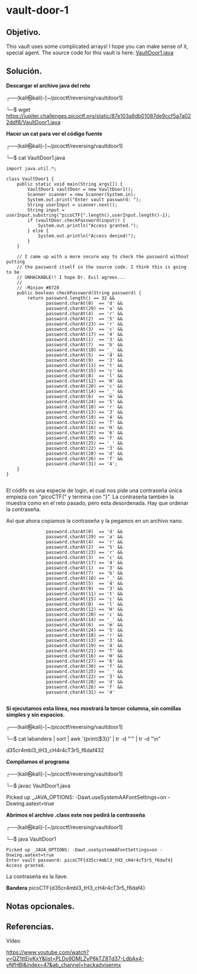 # vault-door-1

## Objetivo.

This vault uses some complicated arrays! I hope you can make sense of it, special agent. The source code for this vault is here: [VaultDoor1.java](https://jupiter.challenges.picoctf.org/static/87e103a8db01087de9ccf5a7a022ddf8/VaultDoor1.java)

## Solución.

**Descargar el archivo java del reto** 

┌──(kali㉿kali)-[~/picoctf/reversing/vaultdoor1]

└─$ wget https://jupiter.challenges.picoctf.org/static/87e103a8db01087de9ccf5a7a022ddf8/VaultDoor1.java 

**Hacer un cat para ver el código fuente**

┌──(kali㉿kali)-[~/picoctf/reversing/vaultdoor1]

└─$ cat VaultDoor1.java  

```
import java.util.*;

class VaultDoor1 {
    public static void main(String args[]) {
        VaultDoor1 vaultDoor = new VaultDoor1();
        Scanner scanner = new Scanner(System.in);
        System.out.print("Enter vault password: ");
        String userInput = scanner.next();
        String input = userInput.substring("picoCTF{".length(),userInput.length()-1);
        if (vaultDoor.checkPassword(input)) {
            System.out.println("Access granted.");
        } else {
            System.out.println("Access denied!");
        }
    }

    // I came up with a more secure way to check the password without putting
    // the password itself in the source code. I think this is going to be
    // UNHACKABLE!! I hope Dr. Evil agrees...
    //
    // -Minion #8728
    public boolean checkPassword(String password) {
        return password.length() == 32 &&
               password.charAt(0)  == 'd' &&
               password.charAt(29) == 'a' &&
               password.charAt(4)  == 'r' &&
               password.charAt(2)  == '5' &&
               password.charAt(23) == 'r' &&
               password.charAt(3)  == 'c' &&
               password.charAt(17) == '4' &&
               password.charAt(1)  == '3' &&
               password.charAt(7)  == 'b' &&
               password.charAt(10) == '_' &&
               password.charAt(5)  == '4' &&
               password.charAt(9)  == '3' &&
               password.charAt(11) == 't' &&
               password.charAt(15) == 'c' &&
               password.charAt(8)  == 'l' &&
               password.charAt(12) == 'H' &&
               password.charAt(20) == 'c' &&
               password.charAt(14) == '_' &&
               password.charAt(6)  == 'm' &&
               password.charAt(24) == '5' &&
               password.charAt(18) == 'r' &&
               password.charAt(13) == '3' &&
               password.charAt(19) == '4' &&
               password.charAt(21) == 'T' &&
               password.charAt(16) == 'H' &&
               password.charAt(27) == '6' &&
               password.charAt(30) == 'f' &&
               password.charAt(25) == '_' &&
               password.charAt(22) == '3' &&
               password.charAt(28) == 'd' &&
               password.charAt(26) == 'f' &&
               password.charAt(31) == '4';
    }
}
   
```

El códifo es una especie de login, el cual nos pide una contraseña única empieza con "picoCTF{" y termina con "}". La contraseña también la muestra como en el reto pasado, pero esta desordenada. Hay que ordenar la contraseña.

Así que ahora copiamos la contraseña y la pegamos en un archivo nano.

``` password.length() == 32 &&
               password.charAt(0)  == 'd' &&
               password.charAt(29) == 'a' &&
               password.charAt(4)  == 'r' &&
               password.charAt(2)  == '5' &&
               password.charAt(23) == 'r' &&
               password.charAt(3)  == 'c' &&
               password.charAt(17) == '4' &&
               password.charAt(1)  == '3' &&
               password.charAt(7)  == 'b' &&
               password.charAt(10) == '_' &&
               password.charAt(5)  == '4' &&
               password.charAt(9)  == '3' &&
               password.charAt(11) == 't' &&
               password.charAt(15) == 'c' &&
               password.charAt(8)  == 'l' &&
               password.charAt(12) == 'H' &&
               password.charAt(20) == 'c' &&
               password.charAt(14) == '_' &&
               password.charAt(6)  == 'm' &&
               password.charAt(24) == '5' &&
               password.charAt(18) == 'r' &&
               password.charAt(13) == '3' &&
               password.charAt(19) == '4' &&
               password.charAt(21) == 'T' &&
               password.charAt(16) == 'H' &&
               password.charAt(27) == '6' &&
               password.charAt(30) == 'f' &&
               password.charAt(25) == '_' &&
               password.charAt(22) == '3' &&
               password.charAt(28) == 'd' &&
               password.charAt(26) == 'f' &&
               password.charAt(31) == '4'
   
```

**Sí ejecutamos esta línea, nos mostrará la tercer columna, sin comillas simples y sin espacios.**

┌──(kali㉿kali)-[~/picoctf/reversing/vaultdoor1]

└─$ cat labandera | sort | awk '{print($3)}' | tr -d "'" | tr -d "\n"

d35cr4mbl3_tH3_cH4r4cT3r5_f6daf432 

**Compilamos el programa**

┌──(kali㉿kali)-[~/picoctf/reversing/vaultdoor1]

└─$ javac VaultDoor1.java

Picked up _JAVA_OPTIONS: -Dawt.useSystemAAFontSettings=on -Dswing.aatext=true

**Abrimos el archivo .class este nos pedirá la contraseña**

┌──(kali㉿kali)-[~/picoctf/reversing/vaultdoor1]

└─$ java VaultDoor1 
```
Picked up _JAVA_OPTIONS: -Dawt.useSystemAAFontSettings=on -Dswing.aatext=true
Enter vault password: picoCTF{d35cr4mbl3_tH3_cH4r4cT3r5_f6daf4}
Access granted.
```

La contraseña es la llave.

**Bandera** picoCTF{d35cr4mbl3_tH3_cH4r4cT3r5_f6daf4}

## Notas opcionales.

## Referencias.

Vídeo

https://www.youtube.com/watch?v=QZ1ttEjyKxY&list=PLDo9DMLZyP6kTZ8Td37-LdbAx4-yNfHBl&index=47&ab_channel=hackadvisermx